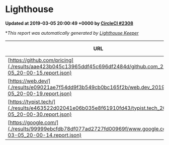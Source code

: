 
# Lighthouse

**Updated at 2019-03-05 20:00:49 +0000 by [CircleCI #2308](https://circleci.com/gh/ItinerisLtd/lighthouse-keeper-example/2308)**

**This report was automatically generated by [Lighthouse Keeper](https://github.com/itinerisltd/lighthouse-keeper)*

| URL | Performance | Accessibility | Best Practices | SEO | PWA | Updated At |
| --- | --- | --- | --- | --- | --- | --- |
| [https://github.com/pricing](./results/aae423b045c13965ddf45c696df2484d/github.com_2019-03-05_20-00-15.report.json) | 0.8 | 0.89 | 0.93 | 0.9 | 0.58 | 2019-03-05T20:00:15.174Z |
| [https://web.dev/](./results/e09021ae7f54dd9f3b549cb0bc165f2b/web.dev_2019-03-05_20-00-19.report.json) | 0.96 | 0.93 | 0.93 | 0.91 | 1 | 2019-03-05T20:00:19.486Z |
| [https://typist.tech/](./results/e463522d02041e06b035e8f61910fd43/typist.tech_2019-03-05_20-00-30.report.json) | 1 |  |  |  |  | 2019-03-05T20:00:30.798Z |
| [https://google.com/](./results/99999ebcfdb78df077ad2727fd00969f/www.google.com_2019-03-05_20-00-14.report.json) | 0.96 | 0.71 | 0.93 | 0.8 | 0.58 | 2019-03-05T20:00:14.360Z |
